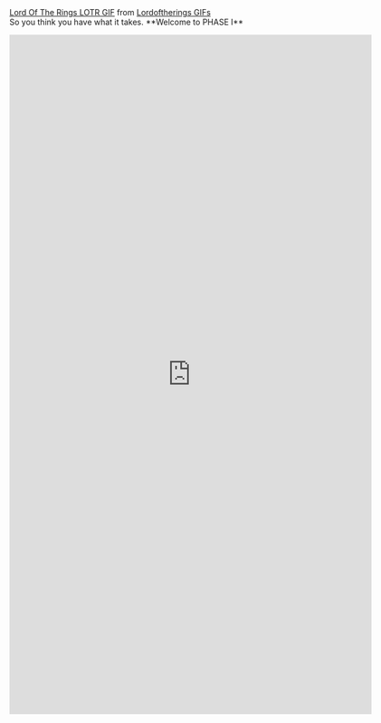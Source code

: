 <div class="tenor-gif-embed" data-postid="5322326" data-share-method="host" data-width="100%" data-aspect-ratio="2.382775119617225"><a href="https://tenor.com/view/lord-of-the-rings-lotr-so-it-begins-begins-beginning-gif-5322326">Lord Of The Rings LOTR GIF</a> from <a href="https://tenor.com/search/lordoftherings-gifs">Lordoftherings GIFs</a></div><script type="text/javascript" async src="https://tenor.com/embed.js"></script>
So you think you have what it takes. **Welcome to PHASE I**

<p align="center">
<div class="frame" > 
<iframe src="https://docs.google.com/forms/d/e/1FAIpQLSeZYe_glWpJShJwusk9F9SbotpXUAWaAJ2eJpah7d_hCTzGkQ/viewform?embedded=true" width="640" height="1200" frameborder="0" marginheight="0" marginwidth="0">Loading…</iframe>
</div>
</p>
